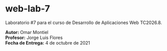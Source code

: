# web-lab-7
Laboratorio #7 para el curso de Desarrollo de Aplicaciones Web TC2026.8.

**Autor:** Omar Montiel  
**Profesor:** Jorge Luis Flores  
**Fecha de Entrega:** 4 de octubre de 2021
